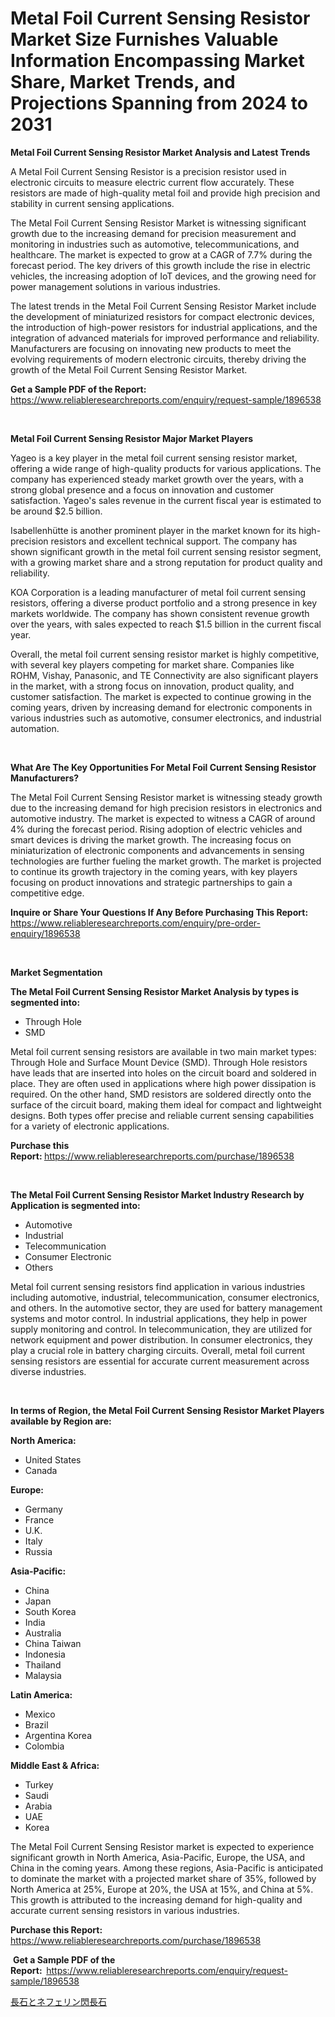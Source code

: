 <p><h1>Metal Foil Current Sensing Resistor Market Size Furnishes Valuable Information Encompassing Market Share, Market Trends, and Projections Spanning from 2024 to 2031</h1></p><p><strong>Metal Foil Current Sensing Resistor Market Analysis and Latest Trends</strong></p>
<p><p>A Metal Foil Current Sensing Resistor is a precision resistor used in electronic circuits to measure electric current flow accurately. These resistors are made of high-quality metal foil and provide high precision and stability in current sensing applications.</p><p>The Metal Foil Current Sensing Resistor Market is witnessing significant growth due to the increasing demand for precision measurement and monitoring in industries such as automotive, telecommunications, and healthcare. The market is expected to grow at a CAGR of 7.7% during the forecast period. The key drivers of this growth include the rise in electric vehicles, the increasing adoption of IoT devices, and the growing need for power management solutions in various industries.</p><p>The latest trends in the Metal Foil Current Sensing Resistor Market include the development of miniaturized resistors for compact electronic devices, the introduction of high-power resistors for industrial applications, and the integration of advanced materials for improved performance and reliability. Manufacturers are focusing on innovating new products to meet the evolving requirements of modern electronic circuits, thereby driving the growth of the Metal Foil Current Sensing Resistor Market.</p></p>
<p><strong>Get a Sample PDF of the Report:&nbsp;</strong> <a href="https://www.reliableresearchreports.com/enquiry/request-sample/1896538">https://www.reliableresearchreports.com/enquiry/request-sample/1896538</a></p>
<p>&nbsp;</p>
<p><strong>Metal Foil Current Sensing Resistor Major Market Players</strong></p>
<p><p>Yageo is a key player in the metal foil current sensing resistor market, offering a wide range of high-quality products for various applications. The company has experienced steady market growth over the years, with a strong global presence and a focus on innovation and customer satisfaction. Yageo's sales revenue in the current fiscal year is estimated to be around $2.5 billion.</p><p>Isabellenhütte is another prominent player in the market known for its high-precision resistors and excellent technical support. The company has shown significant growth in the metal foil current sensing resistor segment, with a growing market share and a strong reputation for product quality and reliability.</p><p>KOA Corporation is a leading manufacturer of metal foil current sensing resistors, offering a diverse product portfolio and a strong presence in key markets worldwide. The company has shown consistent revenue growth over the years, with sales expected to reach $1.5 billion in the current fiscal year.</p><p>Overall, the metal foil current sensing resistor market is highly competitive, with several key players competing for market share. Companies like ROHM, Vishay, Panasonic, and TE Connectivity are also significant players in the market, with a strong focus on innovation, product quality, and customer satisfaction. The market is expected to continue growing in the coming years, driven by increasing demand for electronic components in various industries such as automotive, consumer electronics, and industrial automation.</p></p>
<p>&nbsp;</p>
<p><strong>What Are The Key Opportunities For Metal Foil Current Sensing Resistor Manufacturers?</strong></p>
<p><p>The Metal Foil Current Sensing Resistor market is witnessing steady growth due to the increasing demand for high precision resistors in electronics and automotive industry. The market is expected to witness a CAGR of around 4% during the forecast period. Rising adoption of electric vehicles and smart devices is driving the market growth. The increasing focus on miniaturization of electronic components and advancements in sensing technologies are further fueling the market growth. The market is projected to continue its growth trajectory in the coming years, with key players focusing on product innovations and strategic partnerships to gain a competitive edge.</p></p>
<p><strong>Inquire or Share Your Questions If Any Before Purchasing This Report:</strong> <a href="https://www.reliableresearchreports.com/enquiry/pre-order-enquiry/1896538">https://www.reliableresearchreports.com/enquiry/pre-order-enquiry/1896538</a></p>
<p>&nbsp;</p>
<p><strong>Market Segmentation</strong></p>
<p><strong>The Metal Foil Current Sensing Resistor Market Analysis by types is segmented into:</strong></p>
<p><ul><li>Through Hole</li><li>SMD</li></ul></p>
<p><p>Metal foil current sensing resistors are available in two main market types: Through Hole and Surface Mount Device (SMD). Through Hole resistors have leads that are inserted into holes on the circuit board and soldered in place. They are often used in applications where high power dissipation is required. On the other hand, SMD resistors are soldered directly onto the surface of the circuit board, making them ideal for compact and lightweight designs. Both types offer precise and reliable current sensing capabilities for a variety of electronic applications.</p></p>
<p><strong>Purchase this Report:&nbsp;</strong><a href="https://www.reliableresearchreports.com/purchase/1896538">https://www.reliableresearchreports.com/purchase/1896538</a></p>
<p>&nbsp;</p>
<p><strong>The Metal Foil Current Sensing Resistor Market Industry Research by Application is segmented into:</strong></p>
<p><ul><li>Automotive</li><li>Industrial</li><li>Telecommunication</li><li>Consumer Electronic</li><li>Others</li></ul></p>
<p><p>Metal foil current sensing resistors find application in various industries including automotive, industrial, telecommunication, consumer electronics, and others. In the automotive sector, they are used for battery management systems and motor control. In industrial applications, they help in power supply monitoring and control. In telecommunication, they are utilized for network equipment and power distribution. In consumer electronics, they play a crucial role in battery charging circuits. Overall, metal foil current sensing resistors are essential for accurate current measurement across diverse industries.</p></p>
<p>&nbsp;</p>
<p><strong>In terms of Region, the Metal Foil Current Sensing Resistor Market Players available by Region are:</strong></p>
<p>
    <p> <strong> North America: </strong>
        <ul>
            <li>United States</li>
            <li>Canada</li>
        </ul>
        </p> 
    <p> <strong> Europe: </strong>
        <ul>
            <li>Germany</li>
            <li>France</li>
            <li>U.K.</li>
            <li>Italy</li>
            <li>Russia</li>
        </ul>
        </p> 
    <p> <strong> Asia-Pacific: </strong>
        <ul>
            <li>China</li>
            <li>Japan</li>
            <li>South Korea</li>
            <li>India</li>
            <li>Australia</li>
            <li>China Taiwan</li>
            <li>Indonesia</li>
            <li>Thailand</li>
            <li>Malaysia</li>
        </ul>
        </p> 
    <p> <strong> Latin America: </strong>
        <ul>
            <li>Mexico</li>
            <li>Brazil</li>
            <li>Argentina Korea</li>
            <li>Colombia</li>
        </ul>
        </p> 
    <p> <strong> Middle East & Africa: </strong>
        <ul>
            <li>Turkey</li>
            <li>Saudi</li>
            <li>Arabia</li>
            <li>UAE</li>
            <li>Korea</li>
        </ul>
    </p>
    </p>
<p><p>The Metal Foil Current Sensing Resistor market is expected to experience significant growth in North America, Asia-Pacific, Europe, the USA, and China in the coming years. Among these regions, Asia-Pacific is anticipated to dominate the market with a projected market share of 35%, followed by North America at 25%, Europe at 20%, the USA at 15%, and China at 5%. This growth is attributed to the increasing demand for high-quality and accurate current sensing resistors in various industries.</p></p>
<p><strong>Purchase this Report: </strong><a href="https://www.reliableresearchreports.com/purchase/1896538">https://www.reliableresearchreports.com/purchase/1896538</a></p>
<p>&nbsp;<strong>Get a Sample PDF of the Report:&nbsp;&nbsp;</strong><a href="https://www.reliableresearchreports.com/enquiry/request-sample/1896538">https://www.reliableresearchreports.com/enquiry/request-sample/1896538</a></p>
<p><strong></strong></p>
<p><p><a href="https://github.com/mreklxf44233/Market-Research-Report-List-1/blob/main/899119513961.md">長石とネフェリン閃長石</a></p></p>